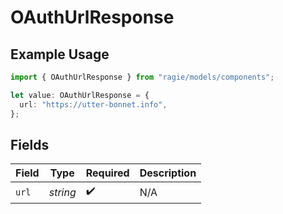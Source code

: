 # OAuthUrlResponse

## Example Usage

```typescript
import { OAuthUrlResponse } from "ragie/models/components";

let value: OAuthUrlResponse = {
  url: "https://utter-bonnet.info",
};
```

## Fields

| Field              | Type               | Required           | Description        |
| ------------------ | ------------------ | ------------------ | ------------------ |
| `url`              | *string*           | :heavy_check_mark: | N/A                |